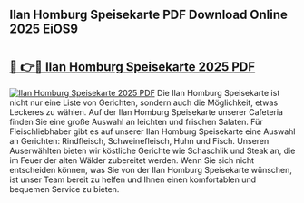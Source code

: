 ## Ilan Homburg Speisekarte PDF Download Online 2025 EiOS9

# <h2><a href="http://gc8n2m.nevu.top/?p=Ilan+Homburg+Speisekarte">🔗 👉🔴 Ilan Homburg Speisekarte 2025 PDF</a></h2>

[![Ilan Homburg Speisekarte 2025 PDF](https://i.imgur.com/dBaPXMq.png)](http://gc8n2m.nevu.top/?p=Ilan+Homburg+Speisekarte)
Die Ilan Homburg Speisekarte ist nicht nur eine Liste von Gerichten, sondern auch die Möglichkeit, etwas Leckeres zu wählen. Auf der Ilan Homburg Speisekarte unserer Cafeteria finden Sie eine große Auswahl an leichten und frischen Salaten. Für Fleischliebhaber gibt es auf unserer Ilan Homburg Speisekarte eine Auswahl an Gerichten: Rindfleisch, Schweinefleisch, Huhn und Fisch. Unseren Auserwählten bieten wir köstliche Gerichte wie Schaschlik und Steak an, die im Feuer der alten Wälder zubereitet werden. Wenn Sie sich nicht entscheiden können, was Sie von der Ilan Homburg Speisekarte wünschen, ist unser Team bereit zu helfen und Ihnen einen komfortablen und bequemen Service zu bieten.

